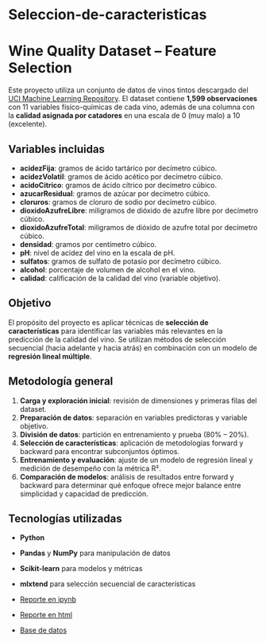 # Seleccion-de-caracteristicas

# Wine Quality Dataset – Feature Selection

Este proyecto utiliza un conjunto de datos de vinos tintos descargado del [UCI Machine Learning Repository](https://archive.ics.uci.edu/). El dataset contiene **1,599 observaciones** con 11 variables físico-químicas de cada vino, además de una columna con la **calidad asignada por catadores** en una escala de 0 (muy malo) a 10 (excelente).

## Variables incluidas

- **acidezFija**: gramos de ácido tartárico por decímetro cúbico.  
- **acidezVolatil**: gramos de ácido acético por decímetro cúbico.  
- **acidoCitrico**: gramos de ácido cítrico por decímetro cúbico.  
- **azucarResidual**: gramos de azúcar por decímetro cúbico.  
- **cloruros**: gramos de cloruro de sodio por decímetro cúbico.  
- **dioxidoAzufreLibre**: miligramos de dióxido de azufre libre por decímetro cúbico.  
- **dioxidoAzufreTotal**: miligramos de dióxido de azufre total por decímetro cúbico.  
- **densidad**: gramos por centímetro cúbico.  
- **pH**: nivel de acidez del vino en la escala de pH.  
- **sulfatos**: gramos de sulfato de potasio por decímetro cúbico.  
- **alcohol**: porcentaje de volumen de alcohol en el vino.  
- **calidad**: calificación de la calidad del vino (variable objetivo).  

## Objetivo

El propósito del proyecto es aplicar técnicas de **selección de características** para identificar las variables más relevantes en la predicción de la calidad del vino. Se utilizan métodos de selección secuencial (hacia adelante y hacia atrás) en combinación con un modelo de **regresión lineal múltiple**.  

## Metodología general

1. **Carga y exploración inicial**: revisión de dimensiones y primeras filas del dataset.  
2. **Preparación de datos**: separación en variables predictoras y variable objetivo.  
3. **División de datos**: partición en entrenamiento y prueba (80% – 20%).  
4. **Selección de características**: aplicación de metodologías forward y backward para encontrar subconjuntos óptimos.  
5. **Entrenamiento y evaluación**: ajuste de un modelo de regresión lineal y medición de desempeño con la métrica R².  
6. **Comparación de modelos**: análisis de resultados entre forward y backward para determinar qué enfoque ofrece mejor balance entre simplicidad y capacidad de predicción.

## Tecnologías utilizadas

- **Python**  
- **Pandas** y **NumPy** para manipulación de datos  
- **Scikit-learn** para modelos y métricas  
- **mlxtend** para selección secuencial de características

- [Reporte en ipynb](Regresion_M.ipynb)
- [Reporte en html](Regresion_M.html)
- [Base de datos](Base_de_Datos_NASA.csv)
